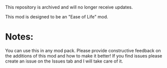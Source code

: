 This repository is archived and will no longer receive updates.


This mod is designed to be an "Ease of Life" mod.

# Notes:
You can use this in any mod pack.
Please provide constructive feedback on the additions of this mod and how to make it better!
If you find issues please create an issue on the Issues tab and I will take care of it.
